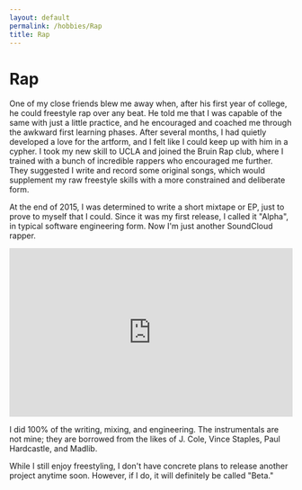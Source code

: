 ```yaml
---
layout: default
permalink: /hobbies/Rap
title: Rap
---
```


# Rap

One of my close friends blew me away when, after his first year of college, he could freestyle rap over any beat.  He told me that I was capable of the same with just a little practice, and he encouraged and coached me through the awkward first learning phases.
After several months, I had quietly developed a love for the artform, and I felt like I could keep up with him in a cypher.  I took my new skill to UCLA and joined the Bruin Rap club, where I trained with a bunch of incredible rappers who encouraged me further. 
They suggested I write and record some original songs, which would supplement my raw freestyle skills with a more constrained and deliberate form.

At the end of 2015, I was determined to write a short mixtape or EP, just to prove to myself that I could.  Since it was my first release, I called it "Alpha", in typical software engineering form.  Now I'm just another SoundCloud rapper.

<iframe width="100%" height="300" scrolling="no" frameborder="no" src="https://w.soundcloud.com/player/?url=https%3A//api.soundcloud.com/playlists/181606989&amp;color=%23ff5500&amp;auto_play=false&amp;hide_related=false&amp;show_comments=true&amp;show_user=true&amp;show_reposts=false&amp;show_teaser=true&amp;visual=true"></iframe>

I did 100% of the writing, mixing, and engineering.  The instrumentals are not mine; they are borrowed from the likes of J. Cole, Vince Staples, Paul Hardcastle, and Madlib.

While I still enjoy freestyling, I don't have concrete plans to release another project anytime soon.  However, if I do, it will definitely be called "Beta."
